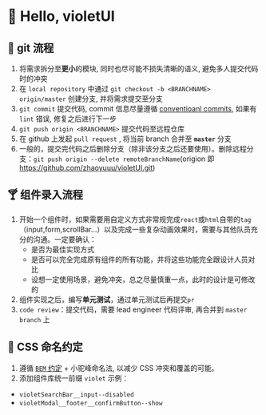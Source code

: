 # 💖 Hello, violetUI

## 🍇 git 流程

1. 将需求拆分至**更小**的模块, 同时也尽可能不损失清晰的语义, 避免多人提交代码时的冲突
2. 在 `local repository` 中通过 `git checkout -b <BRANCHNAME> origin/master` 创建分支, 并将需求提交至分支
3. `git commit` 提交代码, commit 信息尽量遵循 [conventioanl commits](https://www.conventionalcommits.org/en/v1.0.0/), 如果有 `lint` 错误, 修复之后进行下一步
4. `git push origin <BRANCHNAME>` 提交代码至远程仓库
5. 在 github 上发起 `pull request` , 将当前 branch 合并至 **`master`** 分支
6. 一般的，提交完代码之后删除分支（除非该分支之后还要使用）。删除远程分支：`git push origin --delete remoteBranchName`(origion 即 https://github.com/zhaoyuuu/violetUI.git)

## 🍸 组件录入流程

1. 开始一个组件时，如果需要用自定义方式非常规完成`react`或`html`自带的`tag`（input,form,scrollBar...）以及完成一些复杂动画效果时，需要与其他队员充分的沟通。一定要确认：
   - 是否为最佳实现方式
   - 是否可以完全完成原有组件的所有功能，并将这些功能完全跟设计人员对比
   - 设想一定使用场景，避免冲突，总之尽量慎重一点，此时的设计是可修改的
2. 组件实现之后，编写**单元测试**，通过单元测试后再提交`pr`
3. `code review`：提交代码，需要 lead engineer 代码评审, 再合并到 `master branch` 上

## 🍌 CSS 命名约定

1. 遵循 [`BEM` 约定](http://getbem.com/naming/) + 小驼峰命名法, 以减少 CSS 冲突和覆盖的可能。
2. 添加组件库统一前缀 `violet`
   示例：

- `violetSearchBar__input--disabled`
- `violetModal__footer__confirmButton--show`
